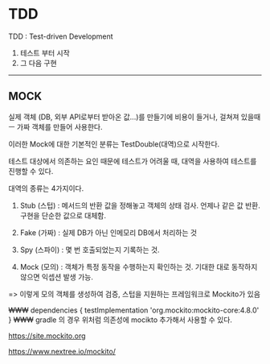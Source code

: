 TDD
==========

TDD : Test-driven Development

1. 테스트 부터 시작
2. 그 다음 구현 

----------

MOCK
----------


실제 객체 (DB, 외부 API로부터 받아온 값...)를 만들기에 비용이 들거나,
걸쳐져 있을때ㅡ 가짜 객체를 만들어 사용한다.

이러한 Mock에 대한 기본적인 분류는 TestDouble(대역)으로 시작한다.

테스트 대상에서 의존하는 요인 때문에 테스트가 어려울 때,
대역을 사용하여 테스트를 진행할 수 있다. 

대역의 종류는 4가지이다.

1. Stub (스텁) : 메서드의 반환 값을 정해놓고 객체의 상태 검사. 언제나 같은 값 반환. 구현을 단순한 값으로 대체함. 

2. Fake (가짜) : 실제 DB가 아닌 인메모리 DB에서 처리하는 것

3. Spy (스파이) : 몇 번 호출되었는지 기록하는 것. 

4. Mock (모의) : 객체가 특정 동작을 수행하는지 확인하는 것. 기대한 대로 동작하지 않으면 익셉션 발생 가능. 


=> 이렇게 모의 객체를 생성하여 검증, 스텁을 지원하는 프레임워크로 Mockito가 있음

₩₩₩
dependencies {
    testImplementation 'org.mockito:mockito-core:4.8.0'
}
₩₩₩
gradle 의 경우
위처럼 의존성에 mocikto 추가해서 사용할 수 있다.

https://site.mockito.org

https://www.nextree.io/mockito/


